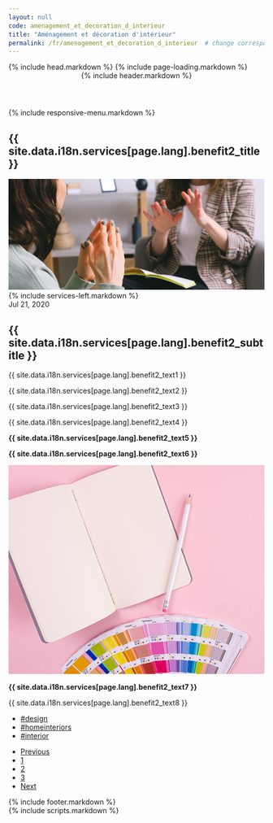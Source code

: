 ```yaml
--- 
layout: null 
code: amenagement_et_decoration_d_interieur 
title: "Aménagement et décoration d'intérieur" 
permalink: /fr/amenagement_et_decoration_d_interieur  # change corresponding i18n path variable if permalink changed here! 
---
```

<html lang="en">
 {% include head.markdown %} 
 <body>
 {% include page-loading.markdown %}
<div class="wrapper">
  <header class="header-bg">
    {% include header.markdown %}
  </header><!--header end-->
  {% include responsive-menu.markdown %}
  <section class="pager-section no-bg style2">
    <div class="container">
      <div class="pager-info">
        <div class="pg-title-head">
          <h2 class="m-0">{{ site.data.i18n.services[page.lang].benefit2_title }}</h2>
        </div>
      </div>
      <div class="pger-imgs no-seduo w-auto">
        <div class="abt-imgz"><img src="/assets/images/images_prestations_570x465_1_entete.png" alt="pager3"></div>
      </div><!--pger-imgs end-->
      <div class="clearfix"></div>
    </div>
  </section><!--pager-section end-->
  <section class="page-content pt-0">
    <div class="container">
      <div class="blog-single">
        <div class="row">
          {% include services-left.markdown %}
          <div class="col-lg-8">
            <div class="blog-post single">
              <div class="blog-info">
                <span id="current-date">Jul 21, 2020</span>
                <h2 class="blog-title">{{ site.data.i18n.services[page.lang].benefit2_subtitle }}</h2>
                <p>{{ site.data.i18n.services[page.lang].benefit2_text1 }}</p>
                <p>{{ site.data.i18n.services[page.lang].benefit2_text2 }}</p>
                <p>{{ site.data.i18n.services[page.lang].benefit2_text3 }}</p>
                <p>{{ site.data.i18n.services[page.lang].benefit2_text4 }}</p>
                <p><b>{{ site.data.i18n.services[page.lang].benefit2_text5 }}</b></p>
                <p><b>{{ site.data.i18n.services[page.lang].benefit2_text6 }}</b></p>
                <img src="/assets/images/images_prestations_570x465_5.png" alt="871x376" class="w-100">
                <p><b>{{ site.data.i18n.services[page.lang].benefit2_text7 }}</b></p>
                <p>{{ site.data.i18n.services[page.lang].benefit2_text8 }}</p>
              </div>
              <ul class="tags_list">
                <li>
                  <a href="#" title="">#design</a>
                </li>
                <li>
                  <a href="#" title="">#homeinteriors</a>
                </li>
                <li>
                  <a href="#" title="">#interior</a>
                </li>
              </ul><!--tags_liste end-->
              <div class="pagination-mint">
                <nav aria-label="Page navigation example">
                  <ul class="pagination">
                    <li class="page-item">
                      <a class="page-link prev" href="#">Previous</a>
                    </li>
                    <li class="page-item">
                      <a class="page-link active" href="#">1</a>
                    </li>
                    <li class="page-item">
                      <a class="page-link" href="#">2</a>
                    </li>
                    <li class="page-item">
                      <a class="page-link" href="#">3</a>
                    </li>
                    <li class="page-item">
                      <a class="page-link next" href="#">Next</a>
                    </li>
                  </ul>
                </nav>
              </div><!--pagination-mint end-->
            </div><!--blog-post single end-->
          </div>
        </div>
      </div><!--blog-single end-->
    </div>
  </section><!--page-content end-->
  <footer>
    {% include footer.markdown %}
  </footer><!--footer end-->
</div><!--wrapper end-->
{% include scripts.markdown %}

</body>

</html>